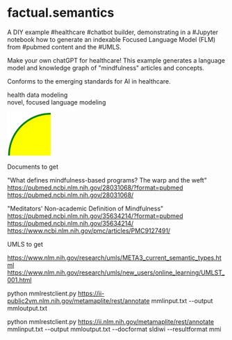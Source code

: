 # factual.semantics

A DIY example #healthcare #chatbot builder, demonstrating in a #Jupyter notebook how to generate an indexable Focused Language Model (FLM) from #pubmed content and the #UMLS.   

Make your own chatGPT for healthcare! This example generates a language model and knowledge graph of "mindfulness" articles and concepts.   

Conforms to the emerging standards for AI in healthcare.

health data modeling   
novel, focused language modeling   

![weird](/weird.svg)

Documents to get

"What defines mindfulness-based programs? The warp and the weft"
https://pubmed.ncbi.nlm.nih.gov/28031068/?format=pubmed
https://pubmed.ncbi.nlm.nih.gov/28031068/

"Meditators' Non-academic Definition of Mindfulness"
https://pubmed.ncbi.nlm.nih.gov/35634214/?format=pubmed
https://pubmed.ncbi.nlm.nih.gov/35634214/
https://www.ncbi.nlm.nih.gov/pmc/articles/PMC9127491/

UMLS to get

https://www.nlm.nih.gov/research/umls/META3_current_semantic_types.html
https://www.nlm.nih.gov/research/umls/new_users/online_learning/UMLST_001.html

python mmlrestclient.py https://ii-public2vm.nlm.nih.gov/metamaplite/rest/annotate mmlinput.txt --output mmloutput.txt

python mmlrestclient.py https://ii.nlm.nih.gov/metamaplite/rest/annotate mmlinput.txt --output mmloutput.txt --docformat sldiwi --resultformat mmi

